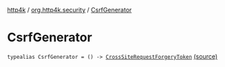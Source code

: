 [http4k](../index.md) / [org.http4k.security](index.md) / [CsrfGenerator](./-csrf-generator.md)

# CsrfGenerator

`typealias CsrfGenerator = () -> `[`CrossSiteRequestForgeryToken`](-cross-site-request-forgery-token/index.md) [(source)](https://github.com/http4k/http4k/blob/master/http4k-security-oauth/src/main/kotlin/org/http4k/security/CrossSiteRequestForgeryToken.kt#L12)